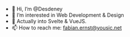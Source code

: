 - 👋 Hi, I’m @Desdeney
- 👀 I’m interested in Web Development & Design
- 🌱 Actually into Svelte & VueJS.
- 📫 How to reach me: fabian.ernst@yousic.net
